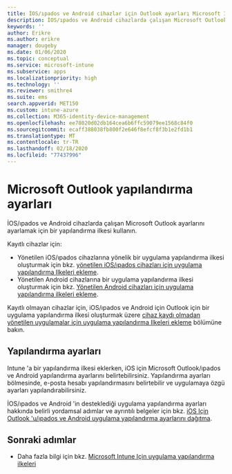 ```yaml
---
title: İOS/ıpados ve Android cihazlar için Outlook ayarları Microsoft Intune
description: İOS/ıpados ve Android cihazlarda çalışan Microsoft Outlook ayarlarını ayarlamak için bir yapılandırma ilkesi oluşturun.
keywords: ''
author: Erikre
ms.author: erikre
manager: dougeby
ms.date: 01/06/2020
ms.topic: conceptual
ms.service: microsoft-intune
ms.subservice: apps
ms.localizationpriority: high
ms.technology: ''
ms.reviewer: smithre4
ms.suite: ems
search.appverid: MET150
ms.custom: intune-azure
ms.collection: M365-identity-device-management
ms.openlocfilehash: ee78020d02db164cea6b6ffc59079ee1568c84f0
ms.sourcegitcommit: ecaff388038fb800f2e646f8efcf8f3b1e2fd1b1
ms.translationtype: MT
ms.contentlocale: tr-TR
ms.lasthandoff: 02/18/2020
ms.locfileid: "77437996"
---
```

# <a name="microsoft-outlook-configuration-settings"></a>Microsoft Outlook yapılandırma ayarları 

İOS/ıpados ve Android cihazlarda çalışan Microsoft Outlook ayarlarını ayarlamak için bir yapılandırma ilkesi kullanın. 

Kayıtlı cihazlar için:
- Yönetilen iOS/ıpados cihazlarına yönelik bir uygulama yapılandırma ilkesi oluşturmak için bkz. [yönetilen iOS/ıpados cihazları için uygulama yapılandırma Ilkeleri ekleme](app-configuration-policies-use-ios.md). 
- Yönetilen Android cihazlarına bir uygulama yapılandırma ilkesi oluşturmak için bkz. [Yönetilen Android cihazları için uygulama yapılandırma ilkeleri ekleme](app-configuration-policies-use-android.md). 

Kayıtlı olmayan cihazlar için, iOS/ıpados ve Android için Outlook için bir uygulama yapılandırma ilkesi oluşturmak üzere [cihaz kaydı olmadan yönetilen uygulamalar için uygulama yapılandırma Ilkeleri ekleme](app-configuration-policies-managed-app.md) bölümüne bakın.

## <a name="configuration-settings"></a>Yapılandırma ayarları

Intune 'a bir yapılandırma ilkesi eklerken, iOS için Microsoft Outlook/ıpados ve Android yapılandırma ayarlarını belirtebilirsiniz. Yapılandırma ayarları bölmesinde, e-posta hesabı yapılandırmasını belirtebilir ve uygulamaya özgü ayarları yapılandırabilirsiniz.

İOS/ıpados ve Android 'in desteklediği uygulama yapılandırma ayarları hakkında belirli yordamsal adımlar ve ayrıntılı belgeler için bkz. [iOS Için Outlook 'u/ıpados ve Android uygulama yapılandırma ayarlarını dağıtma](https://docs.microsoft.com/exchange/clients-and-mobile-in-exchange-online/outlook-for-ios-and-android/outlook-for-ios-and-android-configuration-with-microsoft-intune).

## <a name="next-steps"></a>Sonraki adımlar

- Daha fazla bilgi için bkz. [Microsoft Intune Için uygulama yapılandırma ilkeleri](app-configuration-policies-overview.md)
